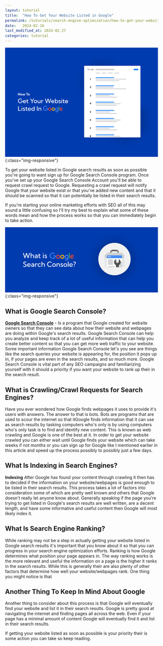 ```yaml
---
layout: tutorial
title:  "How To Get Your Website Listed in Google"
permalink: /tutorials/search-engine-optimization/how-to-get-your-website-listed-in-google/
date:   2024-02-16
last_modified_at: 2024-02-27
categories: tutorial
---
```

![Responsive Website Design](\assets\img\how-to-get-your-website-listed-in-google.png){:class="img-responsive"}

To get your website listed in Google search results as soon as possible you're going to want sign up for Google Search Console program. Once you've set up your Google Search Console Account you'll be able to request crawl request to Google. Requesting a crawl request will notify Google that your website exist or that you've added new content and that it should be scanned so that it can potentially be listed in their search results.

If you're starting your online marketing efforts with SEO all of this may sound a little confusing so I'll try my best to explain what some of these words mean and how the process works so that you can immediately begin to take action.

![Responsive Website Design](\assets\img\what-is-google-search-console.png){:class="img-responsive"}
## What is Google Search Console?
<a href="https://search.google.com/search-console/" target="_blank">**Google Search Console**</a> - Is a program that Google created for website owners so that they can see data about how their website and webpages are doing within Google's search results. Google Search Console can help you analyze and keep track of a lot of useful information that can help you create better content so that you can get more web traffic to your website. Some important information Google Search Console let's you see are things like the search queries your website is appearing for, the position it pops up in, if your pages are even in the search results, and so much more. Google Search Console is vital part of any SEO campaigns and familiarizing yourself with it should a priority if you want your website to rank up their in the search result.

## What is Crawling/Crawl Requests for Search Engines?
Have you ever wondered how Google finds webpages it uses to provide it's users with answers. The answer to that is bots. Bots are programs that are used to scour the internet so that itGoogle finds information that it can use as search results by tasking computers who's only  is by using computers who's only task is to find and identify new content. This is known as web crawling and Google is one of the best at it.  In order to get your website crawled you can either wait until Google finds your website which can take weeks if not months or you can sign up for Google like I mentioned earlier in this article and speed up the process possibly to possibly just a few days.

## What Is Indexing in Search Engines?
**Indexing** After Google has found your content through crawling it then has to decided if the information on your website/webpages is good enough to be listed in their search results. This process takes a lot of factors into consideration some of which are pretty well known and others that Google doesn't really let anyone know about. Generally speaking if the page you're trying to get listed in Google's search results are well written, are a decent length, and have some informative and useful content then Google will most likely index it.

## What Is Search Engine Ranking?
While ranking may not be a step in actually getting your website listed in Google search results it's important that you know about it so that you can progress in your search engine optimization efforts. Ranking is how Google determines what position your page appears in. The way ranking works is the more relevant and useful the information on a page is the higher it ranks in the search results. While this is generally their are also plenty of other factors that determine how well your website/webpages rank. One thing you might notice is that  

## Another Thing To Keep In Mind About Google
Another thing to consider about this process is that Google will eventually find your website and list it in their search results. Google is pretty good at navigating the internet and finding pages all across the web. Even if your page has a minimal amount of content Google will eventually find it and list in their search results.

If getting your website listed as soon as possible is your priority their is some action you can take so keep reading.
